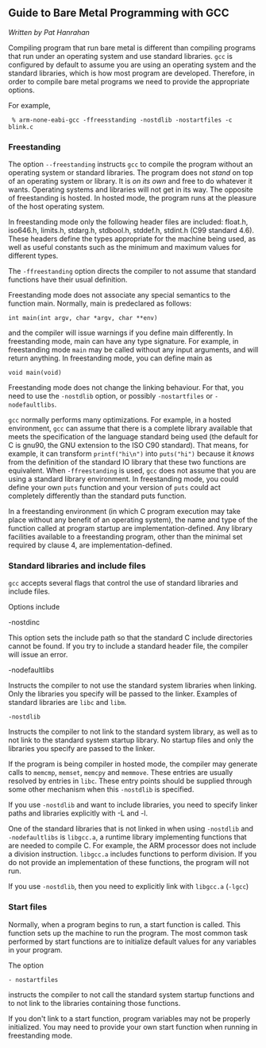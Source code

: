## Guide to Bare Metal Programming with GCC

*Written by Pat Hanrahan*

Compiling program that run bare metal is different than compiling
programs that run under an operating system and use
standard libraries. `gcc` is configured by default to
assume you are using an operating system and the standard libraries,
which is how most program are developed. 
Therefore, in order to compile bare metal programs
we need to provide the appropriate options.

For example,

     % arm-none-eabi-gcc -ffreesstanding -nostdlib -nostartfiles -c blink.c

### Freestanding

The option `--freestanding` instructs `gcc` to compile
the program without an operating system or standard libraries.
The program does not *stand* on top of an operating system or library.
It is *on its own* and free to do whatever it wants.
Operating systems and libraries will not get in its way.
The opposite of freestanding is hosted.
In hosted mode, the program runs at the pleasure of the host operating system.

In freestanding mode only the following header files
are included: float.h, iso646.h, limits.h, stdarg.h, 
stdbool.h, stddef.h, stdint.h (C99 standard 4.6).
These headers define the types appropriate for the machine
being used, as well as useful constants such as
the minimum and maximum values for different types.

The `-ffreestanding` option directs the compiler to not assume that
standard functions have their usual definition. 

Freestanding mode does not associate any special semantics to the function main.
Normally, main is predeclared as follows:

    int main(int argv, char *argv, char **env)

and the compiler will issue warnings if you define main differently.
In freestanding mode, main can have any type signature.
For example, in freestanding mode `main` may be called
without any input arguments, and will return anything.
In freestanding mode, you can define main as

    void main(void)
    
Freestanding mode does not change the linking behaviour.
For that, you need to use the `-nostdlib` option, 
or possibly `-nostartfiles` or `-nodefaultlibs`.

`gcc` normally performs many optimizations.
For example, in a hosted environment,
`gcc` can assume that there is a complete library available 
that meets the specification of the language standard being used 
(the default for C is gnu90, the GNU extension to the ISO C90 standard).
That means, for example, it can transform `printf("hi\n")` into `puts("hi")`
because it *knows* from the definition of the
standard IO library that these two functions are equivalent.
When `-ffreestanding` is used, `gcc` does not assume
that you are using a standard library environment.
In freestanding mode, you could define your own `puts`
function and your version of `puts` 
could act completely differently than
the standard puts function.

In a freestanding environment 
(in which C program execution may take place 
without any benefit of an operating system),
the name and type of the function called 
at program startup are implementation-defined.
Any library facilities available to a freestanding program,
other than the minimal set required by clause 4, are implementation-defined.

### Standard libraries and include files

`gcc` accepts several flags that control the use of standard
libraries and include files.

Options include

   -nostdinc 
   
This option sets the include path so that the 
standard C include directories cannot be found.
If you try to include a standard header file,
the compiler will issue an error.

   -nodefaultlibs

Instructs the compiler to not use the standard system libraries when linking. 
Only the libraries you specify will be passed to the linker.
Examples of standard libraries are `libc` and `libm`.

    -nostdlib

Instructs the compiler to not link to the standard system library,
as well as to not link to the standard system startup library. 
No startup files and only the libraries you specify are passed to the linker.

If the program is being compiler in hosted mode,
the compiler may generate calls to `memcmp`, `memset`, `memcpy` and `memmove`.
These entries are usually resolved by entries in `libc`.
These entry points should be supplied through some other mechanism 
when this `-nostdlib` is specified.

If you use `-nostdlib` and want to include libraries,
you need to specify linker paths and libraries explicitly with -L and -l.

One of the standard libraries that is not linked in when
using `-nostdlib` and `-nodefaultlibs`
is `libgcc.a`, a runtime library implementing 
functions that are needed to compile C.
For example, the ARM processor does not include a division instruction. 
`libgcc.a` includes functions to perform division.
If you do not provide an implementation of these functions,
the program will not run.

If you use `-nostdlib`, 
then you need to explicitly link with `libgcc.a` (`-lgcc`)

### Start files

Normally, when a program begins to run,
a start function is called.
This function sets up the machine to run the program.
The most common task performed by start functions are
to initialize default values for any variables in your program.

The option

    - nostartfiles

instructs the compiler to not call the 
standard system startup functions and to not link to the
libraries containing those functions.

If you don't link to a start function,
program variables may not be properly initialized.
You may need to provide your own start function
when running in freestanding mode.

